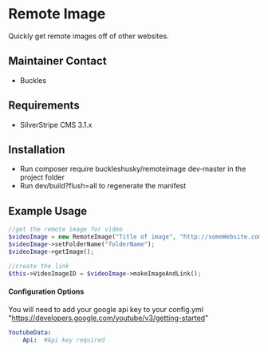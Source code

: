 Remote Image
=================
Quickly get remote images off of other websites. 

## Maintainer Contact
* Buckles

## Requirements
* SilverStripe CMS 3.1.x 


## Installation
* Run composer require buckleshusky/remoteimage dev-master in the project folder
* Run dev/build?flush=all to regenerate the manifest


## Example Usage
```php
//get the remote image for video
$videoImage = new RemoteImage("Title of image", "http://someWebsite.com/image.png");
$videoImage->setFolderName("folderName");
$videoImage->getImage();

//create the link
$this->VideoImageID = $videoImage->makeImageAndLink();
```


#### Configuration Options
You will need to add your google api key to your config.yml
"https://developers.google.com/youtube/v3/getting-started"

```yml
YoutubeData:
    Api:  #Api key required
```